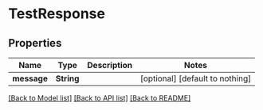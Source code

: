# TestResponse


## Properties
Name | Type | Description | Notes
------------ | ------------- | ------------- | -------------
**message** | **String** |  | [optional] [default to nothing]


[[Back to Model list]](../README.md#models) [[Back to API list]](../README.md#api-endpoints) [[Back to README]](../README.md)


